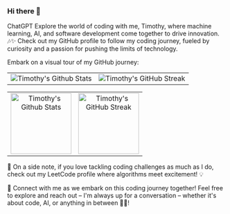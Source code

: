 ### Hi there 👋


ChatGPT
Explore the world of coding with me, Timothy, where machine learning, AI, and software development come together to drive innovation. 🎶✨ Check out my GitHub profile to follow my coding journey, fueled by curiosity and a passion for pushing the limits of technology.

Embark on a visual tour of my GitHub journey:

<table>
  <tr>
    <td><img src="https://github-readme-stats.vercel.app/api?username=timothy-geiger&show_icons=true&theme=tokyonight&hide_border=true" alt="Timothy's Github Stats"></td>
    <td><img src="https://github-readme-streak-stats.herokuapp.com/?user=timothy-geiger&theme=tokyonight&hide_border=true" alt="Timothy's GitHub Streak"></td>
  </tr>
</div>


<table>
  <tr>
    <td align="center"><img height="140em" src="https://github-readme-stats.vercel.app/api?username=timothy-geiger&show_icons=true&theme=tokyonight&hide_border=true" alt="Timothy's Github Stats"></td>
    <td align="center"><img height="140em" src="https://github-readme-streak-stats.herokuapp.com/?user=timothy-geiger&theme=tokyonight&hide_border=true" alt="Timothy's GitHub Streak"></td>
  </tr>
</table>







🌟 On a side note, if you love tackling coding challenges as much as I do, check out my LeetCode profile where algorithms meet excitement! 💡


🌟 Connect with me as we embark on this coding journey together! Feel free to explore and reach out – I'm always up for a conversation – whether it's about code, AI, or anything in between 🚀✨!  